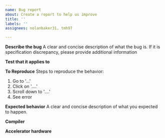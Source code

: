 ```yaml
---
name: Bug report
about: Create a report to help us improve
title: ''
labels: ''
assignees: nolanbaker31, tmh97

---
```


**Describe the bug**
A clear and concise description of what the bug is. If it is specification discrepancy, please provide additional information

**Test that it applies to**

**To Reproduce**
Steps to reproduce the behavior:
1. Go to '...'
2. Click on '....'
3. Scroll down to '....'
4. See error

**Expected behavior**
A clear and concise description of what you expected to happen.

**Compiler**

**Accelerator hardware**
